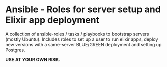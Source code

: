 # Ansible - Roles for server setup and Elixir app deployment

A collection of ansible-roles / tasks / playbooks to bootstrap servers (mostly Ubuntu). Includes roles to set up a user to run elixir apps, deploy new versions with a same-server BLUE/GREEN deployment and setting up Postgres.

**USE AT YOUR OWN RISK.**
